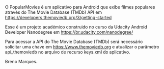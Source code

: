 O PopularMovies é um aplicativo para Android que exibe filmes populares através do The Movie Database (TMDb) API em 
https://developers.themoviedb.org/3/getting-started

Esse é um projeto académico construido no curso da Udacity Android Developer Nanodegree em https://br.udacity.com/nanodegree/

Para acessar a API do The Movie Database (TMDb) será necessário solicitar uma chave em https://www.themoviedb.org e atualizar o parâmetro api_themoviedb no arquivo de recurso keys.xml do aplicativo.


Breno Marques.